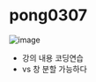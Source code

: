 # pong0307
 
![image](https://github.com/s8st/pong0307/assets/153998744/c9fce42c-c756-4866-a9e3-e171f24dbd99)

- 강의 내용 코딩연습
- vs 창 분할 가능하다



